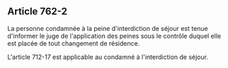 Article 762-2
----
La personne condamnée à la peine d'interdiction de séjour est tenue d'informer
le juge de l'application des peines sous le contrôle duquel elle est placée de
tout changement de résidence.

L'article 712-17 est applicable au condamné à l'interdiction de séjour.
